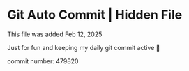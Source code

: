 # Git Auto Commit | Hidden File

This file was added Feb 12, 2025

Just for fun and keeping my daily git commit active 🤪

commit number: 479820
